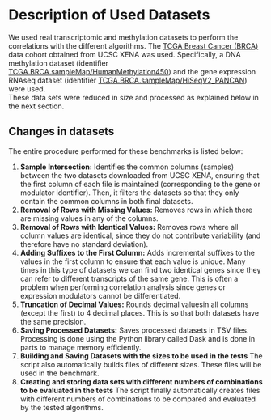 # Description of Used Datasets

We used real transcriptomic and methylation datasets to perform the correlations with the different algorithms. The [TCGA Breast Cancer (BRCA)](https://xenabrowser.net/datapages/?cohort=TCGA%20Breast%20Cancer%20(BRCA)&removeHub=https%3A%2F%2Fxena.treehouse.gi.ucsc.edu%3A443) data cohort obtained from UCSC XENA was used.
Specifically, a DNA methylation dataset (identifier [TCGA.BRCA.sampleMap/HumanMethylation450](https://xenabrowser.net/datapages/?dataset=TCGA.BRCA.sampleMap%2FHumanMethylation450&host=https%3A%2F%2Ftcga.xenahubs.net&removeHub=https%3A%2F%2Fxena.treehouse.gi.ucsc.edu%3A443)) and the gene expression RNAseq dataset (identifier [TCGA.BRCA.sampleMap/HiSeqV2_PANCAN](https://xenabrowser.net/datapages/?dataset=TCGA.BRCA.sampleMap%2FHiSeqV2_PANCAN&host=https%3A%2F%2Ftcga.xenahubs.net&removeHub=https%3A%2F%2Fxena.treehouse.gi.ucsc.edu%3A443)) were used.  
These data sets were reduced in size and processed as explained below in the next section.  

## Changes in datasets

The entire procedure performed for these benchmarks is listed below:  

1. **Sample Intersection:**
Identifies the common columns (samples) between the two datasets downloaded from UCSC XENA, ensuring that the first column of each file is maintained (corresponding to the gene or modulator identifier). Then, it filters the datasets so that they only contain the common columns in both final datasets.
2. **Removal of Rows with Missing Values:**
Removes rows in which there are missing values ​​in any of the columns.
3. **Removal of Rows with Identical Values:**
Removes rows where all column values ​​are identical, since they do not contribute variability (and therefore have no standard deviation).
4. **Adding Suffixes to the First Column:**
Adds incremental suffixes to the values ​​in the first column to ensure that each value is unique. Many times in this type of datasets we can find two identical genes since they can refer to different transcripts of the same gene. This is often a problem when performing correlation analysis since genes or expression modulators cannot be differentiated.
5. **Truncation of Decimal Values:**
Rounds decimal values ​​in all columns (except the first) to 4 decimal places. This is so that both datasets have the same precision.
6. **Saving Processed Datasets:**
Saves processed datasets in TSV files. Processing is done using the Python library called Dask and is done in parts to manage memory efficiently.
7. **Building and Saving Datasets with the sizes to be used in the tests**
The script also automatically builds files of different sizes. These files will be used in the benchmark.
8. **Creating and storing data sets with different numbers of combinations to be evaluated in the tests**
The script finally automatically creates files with different numbers of combinations to be compared and evaluated by the tested algorithms.  
